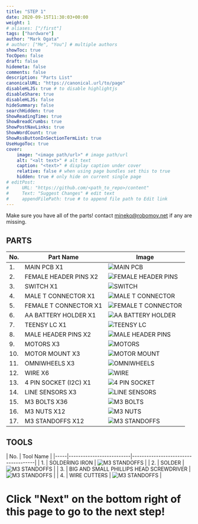 ```yaml
---
title: "STEP 1"
date: 2020-09-15T11:30:03+00:00
weight: 1
# aliases: ["/first"]
tags: ["hardware"]
author: "Mark Ogata"
# author: ["Me", "You"] # multiple authors
showToc: true
TocOpen: false
draft: false
hidemeta: false
comments: false
description: "Parts List"
canonicalURL: "https://canonical.url/to/page"
disableHLJS: true # to disable highlightjs
disableShare: true
disableHLJS: false
hideSummary: false
searchHidden: true
ShowReadingTime: true
ShowBreadCrumbs: true
ShowPostNavLinks: true
ShowWordCount: true
ShowRssButtonInSectionTermList: true
UseHugoToc: true
cover:
    image: "<image path/url>" # image path/url
    alt: "<alt text>" # alt text
    caption: "<text>" # display caption under cover
    relative: false # when using page bundles set this to true
    hidden: true # only hide on current single page
# editPost:
#     URL: "https://github.com/<path_to_repo>/content"
#     Text: "Suggest Changes" # edit text
#     appendFilePath: true # to append file path to Edit link
---
```



Make sure you have all of the parts!
contact mineko@robomov.net if any are missing.

## PARTS

| No. | Part Name                  | Image                                |
|-----|--------------------------|-------------------------------------|
| 1.  | MAIN PCB X1               | ![MAIN PCB](/img/mainboard.jpg)  |
| 2.  | FEMALE HEADER PINS X2     | ![FEMALE HEADER PINS](/img/femaleHeaders.jpg) |
| 3.  | SWITCH X1                 | ![SWITCH](/img/switch.jpg)          |
| 4.  | MALE T CONNECTOR X1       | ![MALE T CONNECTOR](/img/tconnector.jpg) |
| 5.  | FEMALE T CONNECTOR X1     | ![FEMALE T CONNECTOR](/img/femaleHeaders.jpg) |
| 6.  | AA BATTERY HOLDER X1      | ![AA BATTERY HOLDER](/img/batterycase.jpg) |
| 7.  | TEENSY LC X1              | ![TEENSY LC](/img/teensy.jpg)    |
| 8.  | MALE HEADER PINS X2       | ![MALE HEADER PINS](/img/malepins.jpg) |
| 9.  | MOTORS X3                 | ![MOTORS](/img/motor.jpg)          |
| 10. | MOTOR MOUNT X3            | ![MOTOR MOUNT](/img/motormount.jpg) |
| 11. | OMNIWHEELS X3             | ![OMNIWHEELS](/img/wheels.jpg)  |
| 12. | WIRE X6                   | ![WIRE](/img/wires.jpg)              |
| 13. | 4 PIN SOCKET (I2C) X1     | ![4 PIN SOCKET](/img/4pins.jpg) |
| 14. | LINE SENSORS X3           | ![LINE SENSORS](/img/line.jpg) |
| 15. | M3 BOLTS X36              | ![M3 BOLTS](/img/screws.jpg)      |
| 16. | M3 NUTS X12               | ![M3 NUTS](/img/nuts.jpg)        |
| 17. | M3 STANDOFFS X12          | ![M3 STANDOFFS](/img/standoffs.jpg) |

## TOOLS

| No. | Tool Name                  |
|-----|--------------------------|-------------------------------------|
| 1.  | SOLDERING IRON             | ![M3 STANDOFFS](/img/iron.jpg) |
| 2.  | SOLDER                     | ![M3 STANDOFFS](/img/solder.jpg) |
| 3.  | BIG AND SMALL PHILLIPS HEAD SCREWDRIVER | ![M3 STANDOFFS](/img/phillips.jpg) |
| 4.  | WIRE CUTTERS               | ![M3 STANDOFFS](/img/cutter.jpg) |


# Click "Next" on the bottom right of this page to go to the next step!